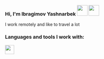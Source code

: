 ### Hi, I'm Ibragimov Yashnarbek <img src="https://media.giphy.com/media/05zW9D5WgvEn72eNMk/giphy.gif" width="35px"> <img src="https://media.giphy.com/media/w1OBpBd7kJqHrJnJ13/giphy.gif" width="35px">
I work remotely and like to travel a lot 

### Languages and tools I work with: 

<code><img src="https://www.freepnglogos.com/uploads/html5-logo-png/html5-logo-best-web-design-psd-html-cms-development-ecommerce-6.png" height="30px"></code>
